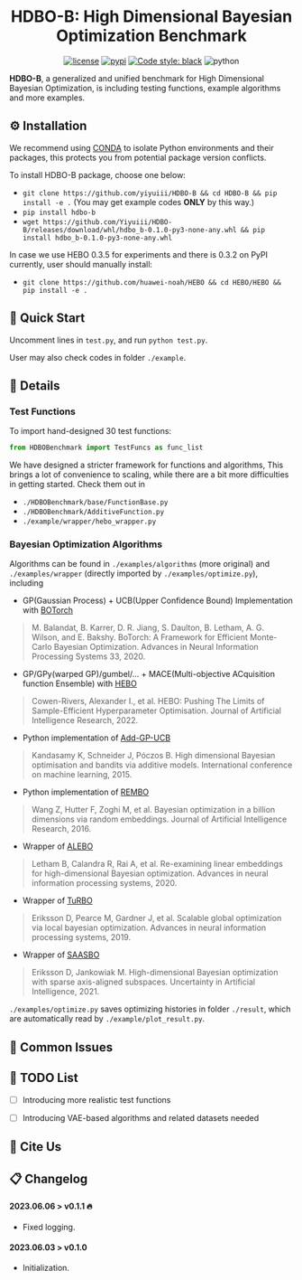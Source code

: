 <!--
 * @Author         : yiyuiii
 * @Date           : 2023-06-03 20:00:00
 * @LastEditors    : yiyuiii
 * @LastEditTime   : 2023-06-06 20:00:00
 * @Description    : None
 * @GitHub         : https://github.com/yiyuiii/HDBO-B
-->

<!-- markdownlint-disable MD033 MD036 MD041 -->

<div align="center">

# HDBO-B: High Dimensional Bayesian Optimization Benchmark

</div>

<p align="center">
<a href="https://raw.githubusercontent.com/Yiyuiii/HDBO-B/master/LICENSE"><img src="https://img.shields.io/github/license/Yiyuiii/HDBO-B.svg" alt="license"></a>
<a href="https://pypi.python.org/pypi/HDBO-B"><img src="https://img.shields.io/pypi/v/HDBO-B.svg" alt="pypi"></a>
<a href="https://github.com/psf/black"><img alt="Code style: black" src="https://img.shields.io/badge/code%20style-black-000000.svg"></a>
<img src="https://img.shields.io/badge/python-3.8+-blue.svg" alt="python">
</p>

**HDBO-B**, a generalized and unified benchmark for High Dimensional Bayesian Optimization, is including testing functions, example algorithms and more examples. 

## :gear: Installation

We recommend using [CONDA](https://www.anaconda.com/) to isolate Python environments and their packages, this protects you from potential package version conflicts.

To install HDBO-B package, choose one below:

- `git clone https://github.com/yiyuiii/HDBO-B && cd HDBO-B && pip install -e .` (You may get example codes **ONLY** by this way.)
- `pip install hdbo-b`
- `wget https://github.com/Yiyuiii/HDBO-B/releases/download/whl/hdbo_b-0.1.0-py3-none-any.whl && pip install hdbo_b-0.1.0-py3-none-any.whl`

In case we use HEBO 0.3.5 for experiments and there is 0.3.2 on PyPI currently, user should manually install:
- `git clone https://github.com/huawei-noah/HEBO && cd HEBO/HEBO && pip install -e .`

## :rocket: Quick Start

Uncomment lines in `test.py`, and run `python test.py`.

User may also check codes in folder `./example`.

## :wrench: Details

### Test Functions

To import hand-designed 30 test functions: 

```python
from HDBOBenchmark import TestFuncs as func_list
```

We have designed a stricter framework for functions and algorithms, 
This brings a lot of convenience to scaling, while there are a bit more difficulties in getting started.
Check them out in
- `./HDBOBenchmark/base/FunctionBase.py`
- `./HDBOBenchmark/AdditiveFunction.py`
- `./example/wrapper/hebo_wrapper.py`

### Bayesian Optimization Algorithms

Algorithms can be found in `./examples/algorithms` (more original) and `./examples/wrapper` (directly imported by `./examples/optimize.py`), including

- GP(Gaussian Process) + UCB(Upper Confidence Bound) Implementation with [BOTorch](https://github.com/pytorch/botorch)
> M. Balandat, B. Karrer, D. R. Jiang, S. Daulton, B. Letham, A. G. Wilson, and E. Bakshy. BoTorch: A Framework for Efficient Monte-Carlo Bayesian Optimization. Advances in Neural Information Processing Systems 33, 2020.

- GP/GPy(warped GP)/gumbel/... + MACE(Multi-objective ACquisition function Ensemble) with [HEBO](https://github.com/huawei-noah/HEBO/tree/master/HEBO)
> Cowen-Rivers, Alexander I., et al. HEBO: Pushing The Limits of Sample-Efficient Hyperparameter Optimisation. Journal of Artificial Intelligence Research, 2022.

- Python implementation of [Add-GP-UCB](https://github.com/kirthevasank/add-gp-bandits)
> Kandasamy K, Schneider J, Póczos B. High dimensional Bayesian optimisation and bandits via additive models. International conference on machine learning, 2015.

- Python implementation of [REMBO](https://github.com/ziyuw/rembo)
> Wang Z, Hutter F, Zoghi M, et al. Bayesian optimization in a billion dimensions via random embeddings. Journal of Artificial Intelligence Research, 2016.

- Wrapper of [ALEBO](https://github.com/facebookresearch/alebo)
> Letham B, Calandra R, Rai A, et al. Re-examining linear embeddings for high-dimensional Bayesian optimization. Advances in neural information processing systems, 2020.

- Wrapper of [TuRBO](https://github.com/uber-research/TuRBO)
> Eriksson D, Pearce M, Gardner J, et al. Scalable global optimization via local bayesian optimization. Advances in neural information processing systems, 2019.

- Wrapper of [SAASBO](https://github.com/martinjankowiak/saasbo)
> Eriksson D, Jankowiak M. High-dimensional Bayesian optimization with sparse axis-aligned subspaces. Uncertainty in Artificial Intelligence, 2021.

`./examples/optimize.py` saves optimizing histories in folder `./result`, which are automatically read by `./example/plot_result.py`.

## :speech_balloon: Common Issues

## :triangular_flag_on_post: TODO List

- [ ] Introducing more realistic test functions

- [ ] Introducing VAE-based algorithms and related datasets needed

## :microscope: Cite Us

## :clipboard: Changelog

#### 2023.06.06 > v0.1.1 :fire:
- Fixed logging.

#### 2023.06.03 > v0.1.0
- Initialization.
